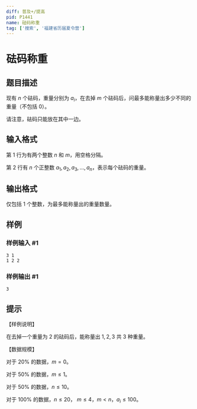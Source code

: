 ```yaml
---
diff: 普及+/提高
pid: P1441
name: 砝码称重
tag: ['搜索', '福建省历届夏令营']
---
```

# 砝码称重
## 题目描述

现有 $n$ 个砝码，重量分别为 $a_i$，在去掉 $m$ 个砝码后，问最多能称量出多少不同的重量（不包括 $0$）。

请注意，砝码只能放在其中一边。
## 输入格式

第 $1$ 行为有两个整数 $n$ 和 $m$，用空格分隔。

第 $2$ 行有 $n$ 个正整数 $a_1, a_2, a_3,\ldots , a_n$，表示每个砝码的重量。

## 输出格式

仅包括 $1$ 个整数，为最多能称量出的重量数量。

## 样例

### 样例输入 #1
```
3 1
1 2 2
```
### 样例输出 #1
```
3
```
## 提示

【样例说明】

在去掉一个重量为 $2$ 的砝码后，能称量出 $1, 2, 3$ 共 $3$ 种重量。


【数据规模】

对于 $20\%$ 的数据，$m=0$。

对于 $50\%$ 的数据，$m\leq 1$。

对于 $50\%$ 的数据，$n\leq 10$。

对于 $100\%$ 的数据，$n\leq 20$， $m\leq 4$，$m < n$，$a_i\leq 100$。

